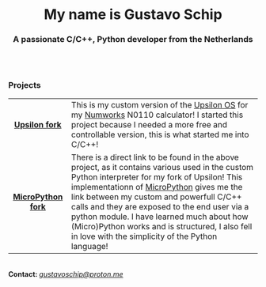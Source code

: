 <h1 align="center">My name is Gustavo Schip</h1>
<h3 align="center">A passionate C/C++, Python developer from the Netherlands</h3>

<br>
<!--
<div align="center">
  <table>
    <tr>
      <td align="center"><img src="https://github-readme-stats.vercel.app/api?username=gustavoschip&show_icons=true&theme=dark&locale=en" alt="GitHub Stats"></td>
      <td align="center"><img src="https://github-readme-streak-stats.herokuapp.com/?user=gustavoschip&theme=dark" alt="Streak Stats"></td>
    </tr>
  </table>
</div>
-->
<br>

<div>
  <div align="left">
    <div>
      <h3>Projects</h3>
    </div>
    <table>
      <tr>
        <td align="center"><a href="https://github.com/GustavoSchip/Upsilon/"><b>Upsilon fork</b></a></td>
        <td align="left"><a>This is my custom version of the <a href="https://github.com/UpsilonNumworks/Upsilon/">Upsilon OS</a> for my <a href="https://www.numworks.com/">Numworks</a> N0110 calculator! I started this project because I needed a more free and controllable version, this is what started me into C/C++!</a></td>
      </tr>
      <tr>
        <td align="center"><a href="https://github.com/GustavoSchip/Upsilon/tree/main/python/"><b>MicroPython fork</b></a></td>
        <td align="left"><a>There is a direct link to be found in the above project, as it contains various used in the custom Python interpreter for my fork of Upsilon! This implementationn of <a href="https://micropython.org/">MicroPython</a> gives me the link between my custom and powerfull C/C++ calls and they are exposed to the end user via a python module. I have learned much about how (Micro)Python works and is structured, I also fell in love with the simplicity of the Python language!</a></td>
      </tr>
    </table>
  </div>
  <br>
  <div align="left">
    <a><b>Contact: </b><a href="mailto:gustavoschip@proton.me"><i>gustavoschip@proton.me</i></a></a>
  </div>
</div>
